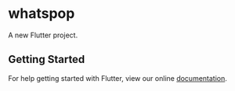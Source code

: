 # whatspop

A new Flutter project.

## Getting Started

For help getting started with Flutter, view our online
[documentation](https://flutter.io/).
